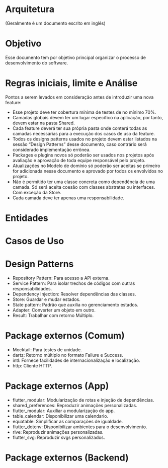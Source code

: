 # Arquitetura

(Geralmente é um documento escrito em inglês)

# Objetivo

Esse documento tem por objetivo principal organizar o processo de desenvolvimento do software.

# Regras iniciais, limite e Análise

Pontos a serem levados em consideração antes de introduzir uma nova feature:

- Esse projeto deve ter cobertura mínima de testes de no mínimo 70%.
- Camadas globais devem ter um lugar específico na aplicação, por tanto, devem estar na pasta Shared.
- Cada feature deverá ter sua própria pasta onde conterá todas as camadas necessárias para a execução dos casos de uso da feature.
- Todos os designs patterns usados no projeto devem estar listados na sessão “Design Patterns” desse documento, caso contrário será considerado implementação errônea.
- Packages e plugins novos só poderão ser usados nos projetos após avaliação e aprovação de toda equipe responsável pelo projeto.
- Atualizações no Modelo de domínio só poderão ser aceitas se primeiro for adicionada nesse documento e aprovado por todos os envolvidos no projeto.
- Não é permitido ter uma classe concreta como dependência de uma camada. Só será aceita coesão com classes abstratas ou interfaces. Com exceção da Store.
- Cada camada deve ter apenas uma responsabilidade.



# Entidades


# Casos de Uso


# Design Patterns

- Repository Pattern: Para acesso a API externa.
- Service Pattern: Para isolar trechos de códigos com outras responsabilidades.
- Dependency Injection: Resolver dependências das classes.
- Store: Guardar e mudar estados.
- State pattern: Padrão que auxilia no gerenciamento estados.
- Adapter: Converter um objeto em outro.
- Result: Trabalhar com retorno Múltiplo.


# Package externos (Comum)

- Mocktail: Para testes de unidade.
- dartz: Retorno múltiplo no formato Failure e Success.
- intl: Fornece facilidades de internacionalização e localização.
- http: Cliente HTTP.

# Package externos (App)

- flutter_modular: Modularização de rotas e injeção de dependências.
- shared_preferences: Reproduzir animações personalizadas. 
- flutter_modular: Auxiliar a modularização do app. 
- table_calendar: Disponibilizar uma calendario.
- equatable: Simplificar as comparações de igualdade.
- flutter_dotenv: Disponibilizar ambientes para o desenvolvimento. 
- rive: Reproduzir animações personalizadas. 
- flutter_svg: Reproduzir svgs personalizados. 

# Package externos (Backend)


